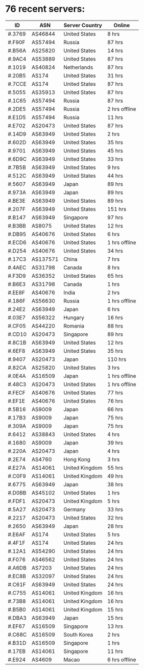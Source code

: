 # 76 recent servers:

| ID | ASN | Server Country | Online |
| ------ | ------ | ------ | ------ |
| #.3769 | AS46844 | United States | 8 hrs |
| #.F90F | AS57494 | Russia | 87 hrs |
| #.B56A | AS25820 | United States | 14 hrs |
| #.9AC4 | AS53889 | United States | 87 hrs |
| #.1019 | AS40824 | Netherlands | 87 hrs |
| #.20B5 | AS174 | United States | 31 hrs |
| #.7CCE | AS174 | United States | 87 hrs |
| #.5055 | AS35913 | United States | 87 hrs |
| #.1C65 | AS57494 | Russia | 87 hrs |
| #.2DE5 | AS57494 | Russia | 2 hrs offline |
| #.E1D5 | AS57494 | Russia | 11 hrs |
| #.E702 | AS20473 | United States | 87 hrs |
| #.14D9 | AS63949 | United States | 2 hrs |
| #.602D | AS63949 | United States | 35 hrs |
| #.9701 | AS63949 | United States | 45 hrs |
| #.6D9C | AS63949 | United States | 33 hrs |
| #.7B5B | AS63949 | United States | 9 hrs |
| #.512C | AS63949 | United States | 44 hrs |
| #.5607 | AS63949 | Japan | 89 hrs |
| #.973A | AS63949 | Japan | 89 hrs |
| #.BE3E | AS63949 | United States | 89 hrs |
| #.207F | AS63949 | United States | 151 hrs |
| #.B147 | AS63949 | Singapore | 97 hrs |
| #.B3BB | AS8075 | United States | 12 hrs |
| #.DB95 | AS40676 | United States | 6 hrs |
| #.ECD6 | AS40676 | United States | 1 hrs offline |
| #.D254 | AS40676 | United States | 34 hrs |
| #.17C3 | AS137571 | China | 7 hrs |
| #.4AEC | AS31798 | Canada | 8 hrs |
| #.F3D9 | AS36352 | United States | 65 hrs |
| #.B6E3 | AS31798 | Canada | 1 hrs |
| #.EE8F | AS40676 | India | 2 hrs |
| #.186F | AS56630 | Russia | 1 hrs offline |
| #.24E2 | AS63949 | Japan | 6 hrs |
| #.03E7 | AS56322 | Hungary | 16 hrs |
| #.CF05 | AS44220 | Romania | 88 hrs |
| #.CD10 | AS20473 | Singapore | 89 hrs |
| #.8C1B | AS63949 | United States | 12 hrs |
| #.6EF8 | AS63949 | United States | 35 hrs |
| #.9407 | AS20473 | Japan | 110 hrs |
| #.82CA | AS25820 | United States | 3 hrs |
| #.0E4A | AS16509 | Japan | 1 hrs offline |
| #.48C3 | AS20473 | United States | 1 hrs offline |
| #.FECF | AS40676 | United States | 77 hrs |
| #.EF1E | AS40676 | United States | 76 hrs |
| #.5B16 | AS9009 | Japan | 66 hrs |
| #.17B3 | AS9009 | Japan | 75 hrs |
| #.309A | AS9009 | Japan | 75 hrs |
| #.6412 | AS38843 | United States | 4 hrs |
| #.1680 | AS9009 | Japan | 39 hrs |
| #.220A | AS20473 | Japan | 4 hrs |
| #.2E74 | AS4760 | Hong Kong | 3 hrs |
| #.E27A | AS14061 | United Kingdom | 55 hrs |
| #.C0F9 | AS14061 | United Kingdom | 49 hrs |
| #.6775 | AS63949 | Japan | 38 hrs |
| #.D0BB | AS45102 | United States | 1 hrs |
| #.FDF1 | AS20473 | United Kingdom | 5 hrs |
| #.5A27 | AS20473 | Germany | 33 hrs |
| #.2217 | AS20473 | United States | 32 hrs |
| #.2650 | AS63949 | Japan | 28 hrs |
| #.E6AF | AS174 | United States | 5 hrs |
| #.4F1F | AS174 | United States | 24 hrs |
| #.12A1 | AS54290 | United States | 24 hrs |
| #.F076 | AS46562 | United States | 24 hrs |
| #.A6DB | AS7203 | United States | 24 hrs |
| #.EC8B | AS32097 | United States | 24 hrs |
| #.C61F | AS63949 | United States | 24 hrs |
| #.C755 | AS14061 | United Kingdom | 16 hrs |
| #.73B8 | AS14061 | United Kingdom | 16 hrs |
| #.B5B0 | AS14061 | United Kingdom | 15 hrs |
| #.DBA3 | AS63949 | Japan | 15 hrs |
| #.EF67 | AS16509 | Singapore | 13 hrs |
| #.C68C | AS16509 | South Korea | 2 hrs |
| #.B31D | AS16509 | Singapore | 1 hrs |
| #.17EB | AS14061 | Singapore | 11 hrs |
| #.E924 | AS4609 | Macao | 6 hrs offline |

